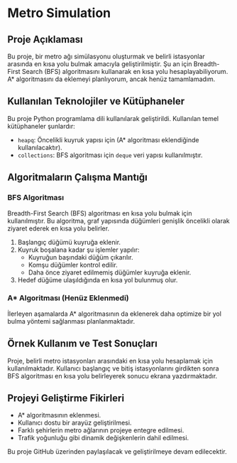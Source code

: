 # Metro Simulation

## Proje Açıklaması
Bu proje, bir metro ağı simülasyonu oluşturmak ve belirli istasyonlar arasında en kısa yolu bulmak amacıyla geliştirilmiştir. Şu an için Breadth-First Search (BFS) algoritmasını kullanarak en kısa yolu hesaplayabiliyorum. A* algoritmasını da eklemeyi planlıyorum, ancak henüz tamamlamadım.

## Kullanılan Teknolojiler ve Kütüphaneler
Bu proje Python programlama dili kullanılarak geliştirildi. Kullanılan temel kütüphaneler şunlardır:
- `heapq`: Öncelikli kuyruk yapısı için (A* algoritması eklendiğinde kullanılacaktır).
- `collections`: BFS algoritması için `deque` veri yapısı kullanılmıştır.

## Algoritmaların Çalışma Mantığı
### BFS Algoritması
Breadth-First Search (BFS) algoritması en kısa yolu bulmak için kullanılmıştır. Bu algoritma, graf yapısında düğümleri genişlik öncelikli olarak ziyaret ederek en kısa yolu belirler.

1. Başlangıç düğümü kuyruğa eklenir.
2. Kuyruk boşalana kadar şu işlemler yapılır:
   - Kuyruğun başındaki düğüm çıkarılır.
   - Komşu düğümler kontrol edilir.
   - Daha önce ziyaret edilmemiş düğümler kuyruğa eklenir.
3. Hedef düğüme ulaşıldığında en kısa yol bulunmuş olur.

### A* Algoritması (Henüz Eklenmedi)
İlerleyen aşamalarda A* algoritmasının da eklenerek daha optimize bir yol bulma yöntemi sağlanması planlanmaktadır.

## Örnek Kullanım ve Test Sonuçları
Proje, belirli metro istasyonları arasındaki en kısa yolu hesaplamak için kullanılmaktadır. Kullanıcı başlangıç ve bitiş istasyonlarını girdikten sonra BFS algoritması en kısa yolu belirleyerek sonucu ekrana yazdırmaktadır.

## Projeyi Geliştirme Fikirleri
- A* algoritmasının eklenmesi.
- Kullanıcı dostu bir arayüz geliştirilmesi.
- Farklı şehirlerin metro ağlarının projeye entegre edilmesi.
- Trafik yoğunluğu gibi dinamik değişkenlerin dahil edilmesi.

Bu proje GitHub üzerinden paylaşılacak ve geliştirilmeye devam edilecektir.

